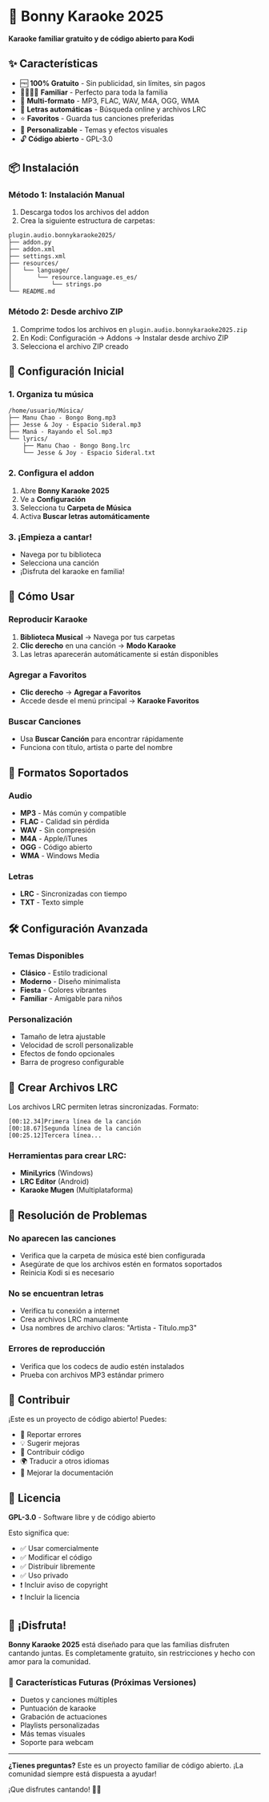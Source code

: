 # 🎤 Bonny Karaoke 2025

**Karaoke familiar gratuito y de código abierto para Kodi**

## ✨ Características

- 🆓 **100% Gratuito** - Sin publicidad, sin límites, sin pagos
- 👨‍👩‍👧‍👦 **Familiar** - Perfecto para toda la familia
- 🎵 **Multi-formato** - MP3, FLAC, WAV, M4A, OGG, WMA
- 📝 **Letras automáticas** - Búsqueda online y archivos LRC
- ⭐ **Favoritos** - Guarda tus canciones preferidas
- 🎨 **Personalizable** - Temas y efectos visuales
- 🔓 **Código abierto** - GPL-3.0

## 📦 Instalación

### Método 1: Instalación Manual
1. Descarga todos los archivos del addon
2. Crea la siguiente estructura de carpetas:
```
plugin.audio.bonnykaraoke2025/
├── addon.py
├── addon.xml
├── settings.xml
├── resources/
│   └── language/
│       └── resource.language.es_es/
│           └── strings.po
└── README.md
```

### Método 2: Desde archivo ZIP
1. Comprime todos los archivos en `plugin.audio.bonnykaraoke2025.zip`
2. En Kodi: Configuración → Addons → Instalar desde archivo ZIP
3. Selecciona el archivo ZIP creado

## 🚀 Configuración Inicial

### 1. Organiza tu música
```
/home/usuario/Música/
├── Manu Chao - Bongo Bong.mp3
├── Jesse & Joy - Espacio Sideral.mp3
├── Maná - Rayando el Sol.mp3
└── lyrics/
    ├── Manu Chao - Bongo Bong.lrc
    └── Jesse & Joy - Espacio Sideral.txt
```

### 2. Configura el addon
1. Abre **Bonny Karaoke 2025**
2. Ve a **Configuración**
3. Selecciona tu **Carpeta de Música**
4. Activa **Buscar letras automáticamente**

### 3. ¡Empieza a cantar!
- Navega por tu biblioteca
- Selecciona una canción
- ¡Disfruta del karaoke en familia!

## 🎯 Cómo Usar

### Reproducir Karaoke
1. **Biblioteca Musical** → Navega por tus carpetas
2. **Clic derecho** en una canción → **Modo Karaoke**
3. Las letras aparecerán automáticamente si están disponibles

### Agregar a Favoritos
- **Clic derecho** → **Agregar a Favoritos**
- Accede desde el menú principal → **Karaoke Favoritos**

### Buscar Canciones
- Usa **Buscar Canción** para encontrar rápidamente
- Funciona con título, artista o parte del nombre

## 📁 Formatos Soportados

### Audio
- **MP3** - Más común y compatible
- **FLAC** - Calidad sin pérdida
- **WAV** - Sin compresión
- **M4A** - Apple/iTunes
- **OGG** - Código abierto
- **WMA** - Windows Media

### Letras
- **LRC** - Sincronizadas con tiempo
- **TXT** - Texto simple

## 🛠️ Configuración Avanzada

### Temas Disponibles
- **Clásico** - Estilo tradicional
- **Moderno** - Diseño minimalista
- **Fiesta** - Colores vibrantes
- **Familiar** - Amigable para niños

### Personalización
- Tamaño de letra ajustable
- Velocidad de scroll personalizable
- Efectos de fondo opcionales
- Barra de progreso configurable

## 📝 Crear Archivos LRC

Los archivos LRC permiten letras sincronizadas. Formato:

```lrc
[00:12.34]Primera línea de la canción
[00:18.67]Segunda línea de la canción
[00:25.12]Tercera línea...
```

### Herramientas para crear LRC:
- **MiniLyrics** (Windows)
- **LRC Editor** (Android)
- **Karaoke Mugen** (Multiplataforma)

## 🔧 Resolución de Problemas

### No aparecen las canciones
- Verifica que la carpeta de música esté bien configurada
- Asegúrate de que los archivos estén en formatos soportados
- Reinicia Kodi si es necesario

### No se encuentran letras
- Verifica tu conexión a internet
- Crea archivos LRC manualmente
- Usa nombres de archivo claros: "Artista - Título.mp3"

### Errores de reproducción
- Verifica que los codecs de audio estén instalados
- Prueba con archivos MP3 estándar primero

## 🤝 Contribuir

¡Este es un proyecto de código abierto! Puedes:

- 🐛 Reportar errores
- 💡 Sugerir mejoras
- 🔧 Contribuir código
- 🌍 Traducir a otros idiomas
- 📖 Mejorar la documentación

## 📄 Licencia

**GPL-3.0** - Software libre y de código abierto

Esto significa que:
- ✅ Usar comercialmente
- ✅ Modificar el código
- ✅ Distribuir libremente
- ✅ Uso privado
- ❗ Incluir aviso de copyright
- ❗ Incluir la licencia

## 🎉 ¡Disfruta!

**Bonny Karaoke 2025** está diseñado para que las familias disfruten cantando juntas. Es completamente gratuito, sin restricciones y hecho con amor para la comunidad.

### 🌟 Características Futuras (Próximas Versiones)
- Duetos y canciones múltiples
- Puntuación de karaoke
- Grabación de actuaciones
- Playlists personalizadas
- Más temas visuales
- Soporte para webcam

---

**¿Tienes preguntas?** Este es un proyecto familiar de código abierto. ¡La comunidad siempre está dispuesta a ayudar!

¡Que disfrutes cantando! 🎤🎵